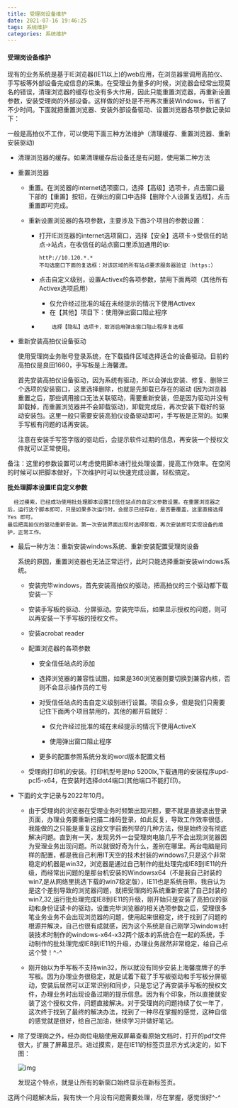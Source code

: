 ```yaml
---
title: 受理岗设备维护
date: 2021-07-16 19:46:25
tags: 系统维护
categories: 系统维护
---
```


#### 受理岗设备维护

现有的业务系统是基于IE浏览器(IE11以上)的web应用，在浏览器里调用高拍仪、手写板等外部设备完成信息的采集。在受理业务量多的时候，浏览器会经常出现莫名的错误，清理浏览器的缓存也没有多大作用，因此只能重置浏览器，再重新设置参数，安装受理岗的外部设备。这样做的好处是不用再次重装Windows，节省了不少时间。下面就把重置浏览器、安装外部设备驱动、设置浏览器各项参数记录如下：

<!--more-->

一般是高拍仪不工作，可以使用下面三种方法维护（清理缓存、重置浏览器、重新安装驱动)

* 清理浏览器的缓存。如果清理缓存后设备还是有问题，使用第二种方法

* 重置浏览器
  
  * 重置。在浏览器的internet选项窗口，选择【高级】选项卡，点击窗口最下部的【重置】按钮，在弹出的窗口中选择【删除个人设置复选框】，点击重置即可完成。
  
  * 重新设置浏览器的各项参数，主要涉及下面3个项目的参数设置：
    * 打开IE浏览器的internet选项窗口，选择【安全】选项卡->受信任的站点->站点，在收信任的站点窗口里添加通用的ip:
    
      ~~~
      httP://10.120.*.*
      不勾选窗口下面的复选框：对该区域的所有站点要求服务器验证（https:）
      ~~~
    
    * 点击自定义级别，设置Activex的各项参数，禁用下面两项（其他所有Activex选项启用）
      * 仅允许经过批准的域在未经提示的情况下使用Activex
      * 在【其他】项目下：使用弹出窗口阻止程序
  
    *         选择【隐私】选项卡，取消启用弹出窗口阻止程序复选框
  
* 重新安装高拍仪设备驱动      
  
  使用受理岗业务账号登录系统，在下载插件区域选择适合的设备驱动。目前的高拍仪是良田1660，手写板是上海馨渡。
  
  首先安装高拍仪设备驱动，因为系统有驱动，所以会弹出安装、修复、删除三个选项的安装窗口，这里选择删除，也就是先卸载已存在的驱动 (因为浏览器重置之后，那些调用接口无法关联驱动，需要重新安装，但是因为驱动并没有卸载掉，而重置浏览器并不会卸载驱动)，卸载完成后，再次安装下载好的驱动安装包。这里一般只需要安装高拍仪设备驱动即可，手写板是正常的。如果手写板有问题的话再安装。
  
  注意在安装手写签字版的驱动后，会提示软件过期的信息，再安装一个授权文件就可以正常使用。

​         备注：这里的参数设置可以考虑使用脚本进行批处理设置，提高工作效率。在空闲的时候可以把脚本做好，下次维护时可以快速完成设置，轻松搞定。

 **批处理脚本设置IE自定义参数**

      经过摸索，已经成功使用批处理脚本设置IE信任站点的自定义参数设置。在重置浏览器之后，运行这个脚本即可，只是如果多次运行时，会提示已经存在，是否要覆盖，这里直接选择Yes 即可。
    最后把高拍仪的驱动重新安装。第一次安装界面出现时选择卸载，再次安装即可实现设备的维护，正常工作。

* 最后一种方法：重新安装windows系统、重新安装配置受理岗设备
  
  系统的原因，重置浏览器也无法正常运行，此时只能选择重新安装windows系统。
  
  * 安装完毕windows，首先安装高拍仪的驱动，把高拍仪的三个驱动都下载安装一下
  
  * 安装手写板的驱动、分屏驱动。安装完毕后，如果显示授权的问题，则可以再安装一下手写板的授权文件。
  
  * 安装acrobat reader
  
  * 配置浏览器的各项参数
    * 安全信任站点的添加
  
    * 选择浏览器的兼容性试图，如果是360浏览器则要切换到兼容内核，否则不会显示操作员的工号
  
    * 对受信任站点的击自定义级别进行设置。项目众多，但是我们只需要记住下面两个项目禁用的，其他的都开启就好：
      
      
      * 仅允许经过批准的域在未经提示的情况下使用ActiveX
  
      *  使用弹出窗口阻止程序
    *   更多的配置参照系统分发的word版本配置文档
        
        
  
  * 受理岗打印机的安装。打印机型号是hp 5200lx,下载通用的安装程序upd-pcl5-x64，在安装时选择dot4端口(其他端口不能打印)。

* 下面的文字记录与2022年10月。

  * 由于受理岗的浏览器在受理业务时频繁出现问题，要不就是直接退出登录页面，办理业务要重新扫描二维码登录，如此反复，导致工作效率很低，我能做的之只能是重复这段文字前面列举的几种方法，但是始终没有彻底解决问题。直到有一天，发现另外一台受理岗电脑几乎不会出现浏览器因为受理业务出现问题。所以就很好奇为什么，差别在哪里。两台电脑是同样的配置，都是我自己利用IT天空的技术封装的windows7,只是这个非常稳定的机器是win32，浏览器是通过自己制作的批处理完成IE8到IE11的升级，而经常出问题的是那台机安装的Windowsx64（不是我自己封装的win7,是从网络里挑选下载的win7稳定版），IE11也是系统自带。我自认为是这个差别导致的浏览器问题，就把受理岗的系统重新安装了自己封装的win7_32,运行批处理完成IE8到IE11的升级，刚开始只是安装了高拍仪的驱动和身份证读卡的驱动，设置完毕浏览器的相关选项参数之后，受理很多笔业务业务不会出现浏览器的问题，使用起来很稳定，终于找到了问题的根源并解决，自己也很有成就感，因为这个系统是自己刚学习windows封装技术时制作的windows-x64-x32两个版本的系统合在一起的系统，手动制作的批处理完成IE8到IE11的升级，办理业务居然非常稳定，给自己点这个赞！^-^

  * 刚开始以为手写板不支持win32，所以就没有同步安装上海馨度牌子的手写板。因为办理业务很稳定，就是试着下载了手写板驱动和手写板分屏驱动，安装后居然可以正常识别和同步，只是忘记了再安装手写板的授权文件，办理业务时出现设备过期的提示信息。因为有个印象，所以直接就安装了这个授权文件，问题直接解决。对于受理岗的问题持续了仅一年了，这次终于找到了最终的解决办法，找到了一种尽在掌握的感觉，这种自信的感觉就是很好，给自己加油，继续学习并做好笔记。

* 除了受理岗之外，经办岗位电脑使用双屏幕查看原始文档时，打开的pdf文件很大，扩展了屏幕显示。进过摸索，是在IE11的标签页显示方式决定的，如下图：

  ![img](/images/单位业务系统/IE-标签页设置.png)

   发现这个特点，就是让所有的新窗口始终显示在新标签页。

这两个问题解决后，我有快一个月没有问题需要处理，尽在掌握，感觉很好^-^
